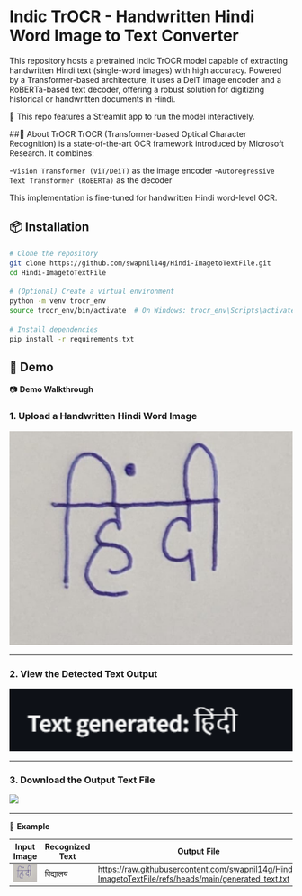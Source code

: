 # Indic TrOCR - Handwritten Hindi Word Image to Text Converter
This repository hosts a pretrained Indic TrOCR model capable of extracting handwritten Hindi text (single-word images) with high accuracy. Powered by a Transformer-based architecture, it uses a DeiT image encoder and a RoBERTa-based text decoder, offering a robust solution for digitizing historical or handwritten documents in Hindi.

🚀 This repo features a Streamlit app to run the model interactively.

##🧠 About TrOCR
TrOCR (Transformer-based Optical Character Recognition) is a state-of-the-art OCR framework introduced by Microsoft Research. It combines:

-`Vision Transformer (ViT/DeiT)` as the image encoder
-`Autoregressive Text Transformer (RoBERTa)` as the decoder

This implementation is fine-tuned for handwritten Hindi word-level OCR.

## 📦 Installation

```bash
# Clone the repository
git clone https://github.com/swapnil14g/Hindi-ImagetoTextFile.git
cd Hindi-ImagetoTextFile

# (Optional) Create a virtual environment
python -m venv trocr_env
source trocr_env/bin/activate  # On Windows: trocr_env\Scripts\activate

# Install dependencies
pip install -r requirements.txt
```

## 🧪 Demo

📷 **Demo Walkthrough**

### 1. Upload a Handwritten Hindi Word Image

<img src="https://raw.githubusercontent.com/swapnil14g/Hindi-ImagetoTextFile/refs/heads/main/image.png" width="600"/>

---

### 2. View the Detected Text Output

<img src="https://raw.githubusercontent.com/swapnil14g/Hindi-ImagetoTextFile/refs/heads/main/text_generate.png" width="600"/>

---

### 3. Download the Output Text File

<img src="https://raw.githubusercontent.com/swapnil14g/Hindi-ImagetoTextFile/refs/heads/main/generated_text.txt" width="600"/>

---

📝 **Example**

| Input Image | Recognized Text | Output File |
|-------------|------------------|------------------|
| ![input](image.png) | विद्यालय | https://raw.githubusercontent.com/swapnil14g/Hindi-ImagetoTextFile/refs/heads/main/generated_text.txt
